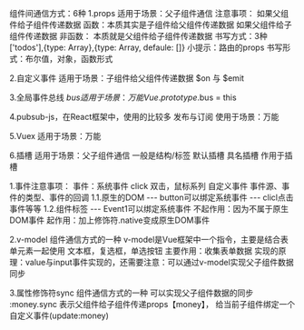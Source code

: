 组件间通信方式：6种
1.props
适用于场景：父子组件通信
注意事项：
	如果父组件给子组件传递数据 函数：本质其实是子组件给父组件传递数据
	如果父组件给子组件传递数据 非函数： 本质就是父组件给子组件传递数据
书写方式：3种
['todos'],{type: Array},{type: Array, defaule: []}
小提示：路由的props
书写形式：布尔值，对象，函数形式


2.自定义事件
适用于场景：子组件给父组件传递数据
$on 与 $emit

3.全局事件总线 $bus
适用于场景：万能
Vue.prototype.$bus = this

4.pubsub-js，在React框架中，使用的比较多 发布与订阅
使用于场景：万能

5.Vuex
适用于场景：万能

6.插槽
适用于场景：父子组件通信 一般是结构/标签
默认插槽
具名插槽
作用于插槽


1.事件注意事项：
事件：系统事件 click 双击，鼠标系列
	自定义事件
事件源、事件的类型、事件的回调
1.1.原生的DOM --- button可以绑定系统事件 --- clicl点击事件等等
1.2.组件标签 --- Event1可以绑定系统事件 不起作用：因为不属于原生DOM事件 起作用：加上修饰符.native变成原生DOM事件

2.v-model 组件通信方式的一种
v-model是Vue框架中一个指令，主要是结合表单元素一起使用 文本框，复选框，单选按钮
主要作用：收集表单数据
实现的原理：value与input事件实现的，还需要注意：可以通过v-model实现父子组件数据同步

3.属性修饰符sync 组件通信方式的一种
可以实现父子组件数据的同步
:money.sync 表示父组件给子组件传递props【money】， 给当前子组件绑定一个自定义事件(update:money)


